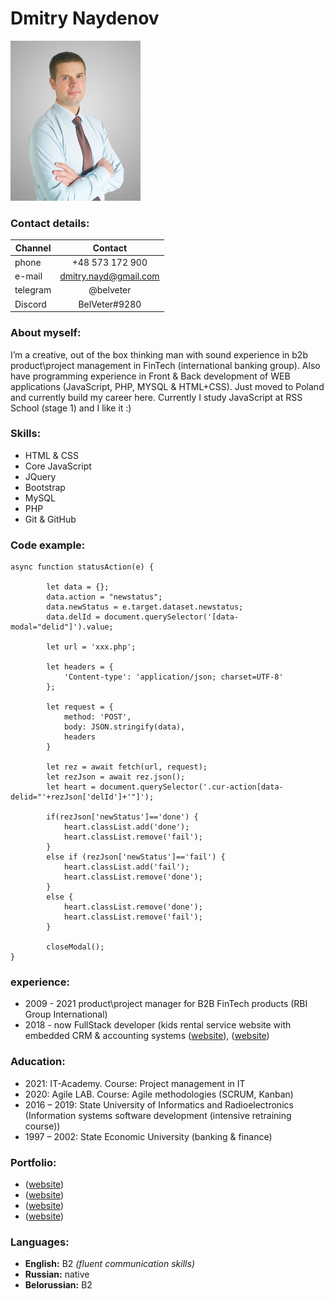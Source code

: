# Dmitry Naydenov #
![photo](./photo.png "Photo")

### Contact details: ###

Channel  | Contact
---------|:--------:
phone    | +48 573 172 900
e-mail   | dmitry.nayd@gmail.com
telegram | @belveter 
Discord  | BelVeter#9280

### About myself: ###
I’m a creative, out of the box thinking man with sound experience in b2b product\project management in FinTech (international banking group).
Also have programming experience in Front & Back development of WEB applications (JavaScript, PHP, MYSQL & HTML+CSS).
Just moved to Poland and currently build my career here.
Currently I study JavaScript at RSS School (stage 1) and I like it :)


### Skills: ###
* HTML & CSS
* Core JavaScript
* JQuery
* Bootstrap
* MySQL
* PHP
* Git & GitHub

### Code example:
```
async function statusAction(e) {

        let data = {};
        data.action = "newstatus";
        data.newStatus = e.target.dataset.newstatus;
        data.delId = document.querySelector('[data-modal="delid"]').value;
        
        let url = 'xxx.php';

        let headers = {
            'Content-type': 'application/json; charset=UTF-8'
        };

        let request = {
            method: 'POST',
            body: JSON.stringify(data),
            headers
        }

        let rez = await fetch(url, request);
        let rezJson = await rez.json();
        let heart = document.querySelector('.cur-action[data-delid="'+rezJson['delId']+'"]');
        
        if(rezJson['newStatus']=='done') {
            heart.classList.add('done');
            heart.classList.remove('fail');
        }
        else if (rezJson['newStatus']=='fail') {
            heart.classList.add('fail');
            heart.classList.remove('done');
        }
        else {
            heart.classList.remove('done');
            heart.classList.remove('fail');
        }
        
        closeModal();
}
```

### experience: ###
- 2009 - 2021 product\project manager for B2B FinTech products (RBI Group International)
- 2018 - now FullStack developer (kids rental service website with embedded CRM & accounting systems ([website](http://www.tiktak.by/index.html "kids rental service")), ([website](https://tik-tak.lt/ "kids rental service 2"))

### Aducation: ###
* 2021: IT-Academy. Course: Project management in IT
* 2020: Agile LAB. Course: Agile methodologies (SCRUM, Kanban)
* 2016 – 2019: State University of Informatics and Radioelectronics (Information systems software development (intensive retraining course))
* 1997 – 2002: State Economic University (banking & finance)

### Portfolio: ###
* ([website](http://www.tiktak.by/portfolio/ "Portfolio Site (training task)"))
* ([website](http://www.tiktak.by/jstr/ "tic-tak-toe"))
* ([website](https://tik-tak.lt/ "Kids rental service LT"))
* ([website](https://staralliancerealty.com/ "Real Estate agency"))

### Languages: ###
- **English:** B2 _(fluent communication skills)_ 
- **Russian:** native 
- **Belorussian:** B2
